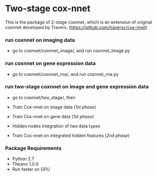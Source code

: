 #  Two-stage cox-nnet

This is the package of 2-stage coxnnet, which is an extension of original coxnnet developed by Travers. (https://github.com/traversc/cox-nnet)

### run coxnnet on imaging data
* go to coxnnet/coxnnet_image/, and run coxnnet_image.py

### run coxnnet on gene expression data
* go to coxnnet/coxnnet_rna/, and run coxnnet_rna.py

### run two-stage coxnnet on image and gene expression data
* go to coxnnet/two_stage/, then 

* Train Cox-nnet on image data (*1st phase*)
* Train Cox-nnet on gene data (*1st phase*)
* Hidden nodes integration of two data types
* Train Cox-nnet on integrated hidden features (*2nd phase*)

### Package Requirements
* Python 2.7 
* Theano 1.0.0
* Run faster on GPU
